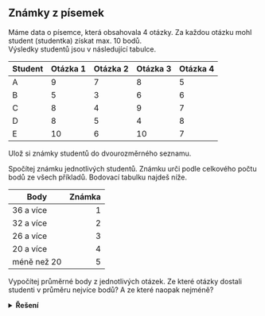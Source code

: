## Známky z písemek

Máme data o písemce, která obsahovala 4 otázky. Za každou otázku mohl student (studentka) získat max. 10 bodů.  
Výsledky studentů jsou v následující tabulce.

| Student | Otázka 1 | Otázka 2 | Otázka 3 | Otázka 4 |
|---------|----------|----------|----------|----------|
| A       | 9        | 7        | 8        | 5        |
| B       | 5        | 3        | 6        | 6        |
| C       | 8        | 4        | 9        | 7        |
| D       | 8        | 5        | 4        | 8        |
| E       | 10       | 6        | 10       | 7        |

Ulož si známky studentů do dvourozměrného seznamu.

Spočítej známku jednotlivých studentů. Známku urči podle celkového počtu bodů ze všech příkladů. Bodovací tabulku najdeš
níže.

| Body        | Známka |
|-------------|-------:|
| 36 a více   |      1 |
| 32 a více   |      2 |
| 26 a více   |      3 |
| 20 a více   |      4 |
| méně než 20 |      5 |

Vypočítej průměrné body z jednotlivých otázek. Ze které otázky dostali studenti v průměru nejvíce bodů? A ze které
naopak nejméně?

<details>
<summary><b>Řešení</b></summary>


```python
tabulka_bodu = [
    ['A', 9, 7, 8, 5],
    ['B', 5, 3, 6, 6],
    ['C', 8, 4, 9, 7],
    ['D', 8, 5, 4, 8],
    ['E', 10, 6, 10, 7],
]

body_celkem = []
for student_znamky in tabulka_bodu:
    # rozdlel na studenta a body
    student = student_znamky[0]
    body = student_znamky[1:]

    celkem_bodu = sum(body)

    # urci znamku
    if celkem_bodu < 20:
        znamka = 5
    elif celkem_bodu <= 26:
        znamka = 4
    elif celkem_bodu <= 32:
        znamka = 3
    elif celkem_bodu <= 36:
        znamka = 2
    else:
        znamka = 1

    # vypis
    print(f'student {student} dostal {znamka}')

# Vypočítej průměrné body z jednotlivých otázek.
# Ze které otázky dostali studenti v průměru nejvíce bodů? A ze které naopak nejméně?

# přepíšeme si tabulku
tabulka_po_sloupcich = [
    ['A', 'B', 'C', 'D', 'E'],
    [9, 5, 8, 8, 10],
    [7, 3, 4, 5, 6],
    [8, 6, 9, 4, 10],
    [5, 6, 7, 8, 7],
]

import statistics

prumery = []
for radek in tabulka_po_sloupcich[1:]:
    prumery.append(statistics.mean(radek))

print(prumery)

# z výsledného seznamu je možné vyčíst jednotlivé průměry
```

</details>
